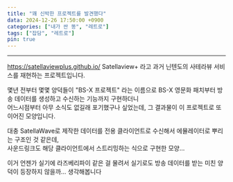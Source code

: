 ```yaml
---
title: "꽤 신박한 프로젝트를 발견했다"
data: 2024-12-26 17:50:00 +0900
categories: ["내가 싼 똥", "레트로"]
tags: ["잡담", "레트로"]
pin: true
---
```

***

https://satellaviewplus.github.io/
Satellaview+ 라고 과거 닌텐도의 사테라뷰 서비스를 재현하는 프로젝트입니다.   
   
몇년 전부터 몇몇 양덕들이 "BS-X 프로젝트" 라는 이름으로 BS-X 영문화 패치부터 방송 데이터를 생성하고 수신하는 기능까지 구현하더니         
어느시점부터 아무 소식도 없길래 포기했구나 싶었는데, 그 결과물이 이 프로젝트로 또 이어진 모양입니다.   

대충 SatellaWave로 제작한 데이터를 전용 클라이언트로 수신해서 에뮬레이터로 뿌리는 구조인 것 같은데,   
사운드링크도 해당 클라이언트에서 스트리밍하는 식으로 구현한 모양...   

이거 언젠가 실기에 라즈베리파이 같은 걸 물려서 실기로도 방송 데이터를 받는 미친 양덕이 등장하지 않을까... 생각해봅니다
